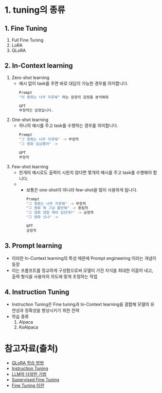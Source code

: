# 1. tuning의 종류
## 1. Fine Tuning
1. Full Fine Tuning
2. LoRA
3. QLoRA

## 2. In-Context learning
1. Zero-shot learning
    - 예시 없이 task를 주면 바로 대답이 가능한 경우를 의미합니다.
        ```bash
        Prompt
        "이 영화는 너무 지루해" 라는 문장의 감정을 분석해줘

        GPT
        부정적인 감정입니다. 
        ```
2. One-shot learning
    - 하나의 예시를 주고 task를 수행하는 경우를 의미합니다.
        ```bash
        Prompt 
        "그 영화는 너무 지루해" -> 부정적 
        "그 영화 심심했어" -> 

        GPT
        부정적
        ```
3. Few-shot learning
    - 한개의 예시로도 출력이 시원치 않다면 몇개의 예시를 주고 task를 수행해야 합니다.
    - - 보통은 one-shot이 아니라 few-shot을 많이 사용하게 됩니다.
        ```bash
        Prompt
        "그 영화는 너무 지루해" -> 부정적 
        "그 영화 뭐 그냥 볼만해" -> 중립적
        "그 영화 정말 재미 있던데?" -> 긍정적
        "그 영화 신나" ->

        GPT
        긍정적
        ```

## 3. Prompt learning
- 이러한 In-Context learning의 특성 때문에 Prompt engineering 이라는 개념이 등장
- 이는 프롬프트를 정교하게 구성함으로써 모델이 가진 지식을 최대한 이끌어 내고, 출력 형식을 사용자의 의도에 맞게 조정하는 작업

## 4. Instruction Tuning
- Instruction Tuning은 Fine tuning과 In-Context learning을 결합해 모델의 유연성과 정확성을 향상시키기 위한 전략
- 학습 종류
    1. Alpaca
    2. KoAlpaca

# 참고자료(출처)
- [QLoRA 학습 방법](https://devocean.sk.com/experts/techBoardDetail.do?ID=165703&boardType=experts&page=&searchData=&subIndex=&idList=)
- [Instruction Tuning](https://devocean.sk.com/blog/techBoardDetail.do?ID=165806&boardType=techBlog)
- [LLM의 다양한 기법](https://ariz1623.tistory.com/348)
- [Supervised Fine Tuning](https://ariz1623.tistory.com/347)
- [Fine Tuning 이란](https://blog.naver.com/domodal/223358500997?trackingCode=rss)